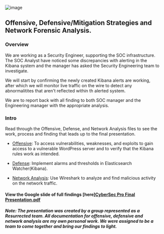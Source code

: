 ![image](https://user-images.githubusercontent.com/85250007/174460631-b03f6efc-40e8-48d0-86da-da1a37cdec02.png)

## Offensive, Defensive/Mitigation Strategies and Network Forensic Analysis.

### Overview

We are working as a Security Engineer, supporting the SOC infrastructure. The SOC Analyst have noticed some discrepancies with alerting in the Kibana system and the manager has asked the Security Engineering team to investigate.

We will start by confirming the newly created Kibana alerts are working, after which we will monitor live traffic on the wire to detect any abnormalitites that aren't reflected within th alerted system.

We are to report back with all finding to both SOC manager and the Engineering manager with the appropriate analysis.

### Intro

Read through the Offensive, Defense, and Network Analysis files to see the work, process and finding that leads up to the final presentation.

- [Offensive](https://github.com/IndieSpaceViking/CyberSec-Pro-Final/blob/main/Offensive.md): To access vulnerabilities, weaknesses, and exploits to gain access to a vulnerable WordPress server and to verify that the Kibana rules work as intended.

- [Defense](https://github.com/IndieSpaceViking/CyberSec-Pro-Final/blob/main/Defensive.md): Implement alarms and thresholds in Elasticsearch Watcher(Kibana).

- [Network Analysis](https://github.com/IndieSpaceViking/CyberSec-Pro-Final/blob/main/NetworkAnalysis.md): Use Wireshark to analyze and find malicious activity on the network traffic.


#### View the Google slide of full findings [here][CyberSec Pro Final Presentation.pdf](https://github.com/IndieSpaceViking/CyberSec-Pro-Final/files/9066131/CyberSec.Pro.Final.Presentation.pdf)

##### Note: The presentation was created by a group represented as a Resurrected team. All documentation for offensive, defensive and network analysis are my own personal work. We were assigned to be a team to come together and bring our findings to light.
